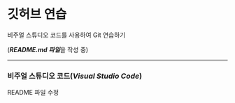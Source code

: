 # 깃허브 연습

비주얼 스튜디오 코드를 사용하여 Git 연습하기

(***README.md 파일***을 작성 중)

---

### 비주얼 스튜디오 코드(***Visual Studio Code***)

README 파일 수정